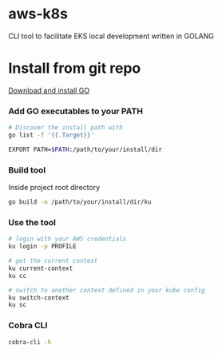 # aws-k8s
CLI tool to facilitate EKS local development written in GOLANG

# Install from git repo

[Download and install GO](https://go.dev/doc/install)

### Add GO executables to your PATH

```bash
# Discover the install path with
go list -f '{{.Target}}'

EXPORT PATH=$PATH:/path/to/your/install/dir
```

### Build tool
Inside project root directory
````bash
go build -o /path/to/your/install/dir/ku
````

### Use the tool
```bash
# login with your AWS credentials
ku login -p PROFILE

# get the current context
ku current-context
ku cc

# switch to another context defined in your kube config
ku switch-context
ku sc
```

### Cobra CLI
```bash
cobra-cli -h
```
